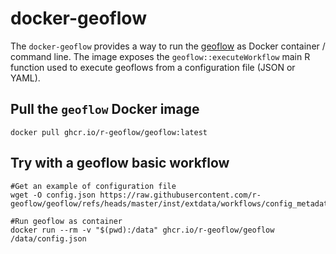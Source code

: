 # docker-geoflow

The `docker-geoflow` provides a way to run the [geoflow](https://github.com/r-geoflow/geoflow) as Docker container / command line. The image exposes the `geoflow::executeWorkflow` main R function used to execute geoflows from a configuration file (JSON or YAML).

## Pull the `geoflow` Docker image

```
docker pull ghcr.io/r-geoflow/geoflow:latest
```

## Try with a geoflow basic workflow

```
#Get an example of configuration file
wget -O config.json https://raw.githubusercontent.com/r-geoflow/geoflow/refs/heads/master/inst/extdata/workflows/config_metadata_gsheets.json

#Run geoflow as container
docker run --rm -v "$(pwd):/data" ghcr.io/r-geoflow/geoflow /data/config.json
```